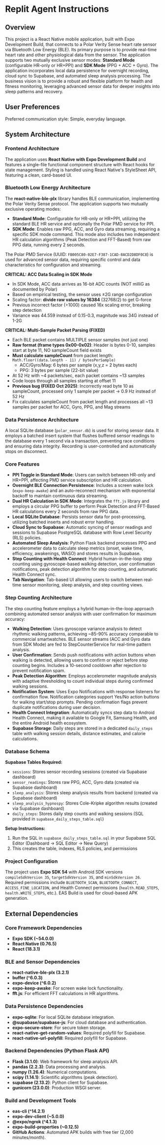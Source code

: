 # Replit Agent Instructions

## Overview

This project is a React Native mobile application, built with Expo Development Build, that connects to a Polar Verity Sense heart rate sensor via Bluetooth Low Energy (BLE). Its primary purpose is to provide real-time heart rate and other physiological data from the sensor. The application supports two mutually exclusive sensor modes: **Standard Mode** (configurable HR-only or HR+PPI) and **SDK Mode** (PPG + ACC + Gyro). The application incorporates local data persistence for overnight recording, cloud sync to Supabase, and automated sleep analysis processing. The business vision is to provide a robust and flexible platform for health and fitness monitoring, leveraging advanced sensor data for deeper insights into sleep patterns and recovery.

## User Preferences

Preferred communication style: Simple, everyday language.

## System Architecture

### Frontend Architecture

The application uses **React Native with Expo Development Build** and features a single-file functional component structure with React hooks for state management. Styling is handled using React Native's StyleSheet API, featuring a clean, card-based UI.

### Bluetooth Low Energy Architecture

The **react-native-ble-plx** library handles BLE communication, implementing the Polar Verity Sense protocol. The application supports two mutually exclusive operating modes:

-   **Standard Mode**: Configurable for HR-only or HR+PPI, utilizing the standard BLE HR service and optionally the Polar PMD service for PPI.
-   **SDK Mode**: Enables raw PPG, ACC, and Gyro data streaming, requiring a specific SDK mode command. This mode also includes two independent HR calculation algorithms (Peak Detection and FFT-Based) from raw PPG data, running every 2 seconds.

The Polar PMD Service (UUID: `FB005C80-02E7-F387-1CAD-8ACD2D8DF0C8`) is used for advanced sensor data, requiring specific control and data characteristics for configuration and streaming.

**CRITICAL: ACC Data Scaling in SDK Mode**
- In SDK Mode, ACC data arrives as 16-bit ADC counts (NOT milliG as documented by Polar)
- Based on empirical testing, the sensor uses ±2G range configuration
- Scaling factor: **divide raw values by 16384** (32768/2) to get G-force
- Previous incorrect factor (÷1000) caused 16x scaling error, breaking step detection
- Variance was 44.559 instead of 0.15-0.3, magnitude was 34G instead of 1-2G

**CRITICAL: Multi-Sample Packet Parsing (FIXED)**
- Each BLE packet contains MULTIPLE sensor samples (not just one)
- **Raw format (frame types 0x00-0x02)**: Header is bytes 0-10, samples start at byte 11, NO sampleCount field exists
- **Must calculate sampleCount** from packet length: `Math.floor((data.length - 11) / bytesPerSample)`
  - ACC/Gyro/Mag: 6 bytes per sample (x,y,z = 2 bytes each)
  - PPG: 3 bytes per sample (22-bit value)
- At 52 Hz with ~4 packets/sec, each packet contains ~13 samples
- Code loops through all samples starting at offset 11
- **Previous bug (FIXED Oct 2025)**: Incorrectly read byte 10 as sampleCount, processed only 1 sample per packet → 0.9 Hz instead of 52 Hz
- Fix calculates sampleCount from packet length and processes all ~13 samples per packet for ACC, Gyro, PPG, and Mag streams

### Data Persistence Architecture

A local SQLite database (`polar_sensor.db`) is used for storing sensor data. It employs a batched insert system that flushes buffered sensor readings to the database every 1 second via a transaction, preventing race conditions and ensuring data integrity. Recording is user-controlled and automatically stops on disconnect.

### Core Features

-   **PPI Toggle in Standard Mode**: Users can switch between HR-only and HR+PPI, affecting PMD service subscription and HR calculation.
-   **Overnight BLE Connection Persistence**: Includes a screen wake lock (`expo-keep-awake`) and an auto-reconnect mechanism with exponential backoff to maintain continuous data streaming.
-   **Dual HR Calculation in SDK Mode**: Integrates the `fft.js` library and employs a circular PPG buffer to perform Peak Detection and FFT-Based HR calculations every 2 seconds from raw PPG data.
-   **Local SQLite Database**: Persists sensor data for post-processing, utilizing batched inserts and robust error handling.
-   **Cloud Sync to Supabase**: Automatic syncing of sensor readings and sessions to Supabase PostgreSQL database with Row Level Security (RLS) policies.
-   **Automated Sleep Analysis**: Python Flask backend processes PPG and accelerometer data to calculate sleep metrics (onset, wake time, efficiency, awakenings, WASO) and stores results in Supabase.
-   **Step Counting with Health Connect**: Hybrid human-in-the-loop step counting using gyroscope-based walking detection, user confirmation notifications, peak detection algorithm for step counting, and automatic Health Connect sync.
-   **Tab Navigation**: Tab-based UI allowing users to switch between real-time sensor monitoring, sleep analysis, and step counting views.

### Step Counting Architecture

The step counting feature employs a hybrid human-in-the-loop approach combining automated sensor analysis with user confirmation for maximum accuracy:

-   **Walking Detection**: Uses gyroscope variance analysis to detect rhythmic walking patterns, achieving ~85-90% accuracy comparable to commercial smartwatches. BLE sensor streams (ACC and Gyro data from SDK Mode) are fed to StepCounterService for real-time pattern analysis.
-   **User Confirmation**: Sends push notifications with action buttons when walking is detected, allowing users to confirm or reject before step counting begins. Includes a 10-second cooldown after rejection to prevent notification spam.
-   **Peak Detection Algorithm**: Employs accelerometer magnitude analysis with adaptive thresholding to count individual steps during confirmed walking sessions.
-   **Notification System**: Uses Expo Notifications with response listeners for confirmation flow. Notification categories support Yes/No action buttons for walking start/stop prompts. Pending confirmation flags prevent duplicate notifications during user decision.
-   **Health Connect Integration**: Automatically syncs step data to Android Health Connect, making it available to Google Fit, Samsung Health, and the entire Android health ecosystem.
-   **Supabase Storage**: Daily steps are stored in a dedicated `daily_steps` table with walking session details, distance estimates, and calorie calculations.

### Database Schema

**Supabase Tables Required:**
- `sessions`: Stores sensor recording sessions (created via Supabase dashboard)
- `sensor_readings`: Stores raw PPG, ACC, Gyro data (created via Supabase dashboard)
- `sleep_analysis`: Stores sleep analysis results from backend (created via Supabase dashboard)
- `sleep_analysis_hypnospy`: Stores Cole-Kripke algorithm results (created via Supabase dashboard)
- `daily_steps`: Stores daily step counts and walking sessions (SQL provided in `supabase_daily_steps_table.sql`)

**Setup Instructions:**
1. Run the SQL in `supabase_daily_steps_table.sql` in your Supabase SQL Editor (Dashboard → SQL Editor → New Query)
2. This creates the table, indexes, RLS policies, and permissions

### Project Configuration

The project uses **Expo SDK 54** with Android SDK versions `compileSdkVersion 35`, `targetSdkVersion 35`, and `minSdkVersion 26`. Required permissions include `BLUETOOTH_SCAN`, `BLUETOOTH_CONNECT`, `ACCESS_FINE_LOCATION`, and Health Connect permissions (`health.READ_STEPS`, `health.WRITE_STEPS`, etc.). EAS Build is used for cloud-based APK generation.

## External Dependencies

### Core Framework Dependencies

-   **Expo SDK (~54.0.0)**
-   **React Native (0.76.5)**
-   **React (18.3.1)**

### BLE and Sensor Dependencies

-   **react-native-ble-plx (3.2.1)**
-   **buffer (^6.0.3)**
-   **expo-device (^6.0.2)**
-   **expo-keep-awake**: For screen wake lock functionality.
-   **fft.js**: For efficient FFT calculations in HR algorithms.

### Data Persistence Dependencies

-   **expo-sqlite**: For local SQLite database integration.
-   **@supabase/supabase-js**: For cloud database and authentication.
-   **expo-secure-store**: For secure token storage.
-   **react-native-get-random-values**: Required polyfill for Supabase.
-   **react-native-url-polyfill**: Required polyfill for Supabase.

### Backend Dependencies (Python Flask API)

-   **Flask (3.1.0)**: Web framework for sleep analysis API.
-   **pandas (2.2.3)**: Data processing and analysis.
-   **numpy (1.26.4)**: Numerical computations.
-   **scipy (1.14.1)**: Scientific algorithms (peak detection).
-   **supabase (2.13.2)**: Python client for Supabase.
-   **gunicorn (23.0.0)**: Production WSGI server.

### Build and Development Tools

-   **eas-cli (^14.2.1)**
-   **expo-dev-client (~5.0.0)**
-   **@expo/ngrok (^4.1.3)**
-   **expo-build-properties (~0.12.5)**
-   **GitHub Actions**: Automated APK builds with free tier (2,000 minutes/month).